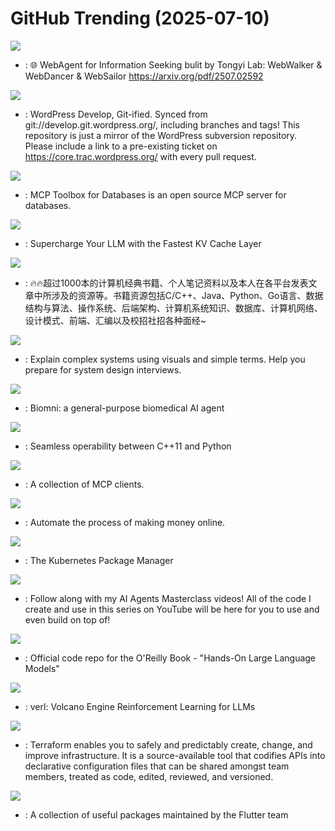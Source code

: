# GitHub Trending (2025-07-10)

![](https://img.shields.io/badge/Python-New%20468-green?style=flat-square&logo=appveyor)
- [](https://github.comundefined): 🌐 WebAgent for Information Seeking bulit by Tongyi Lab: WebWalker & WebDancer & WebSailor https://arxiv.org/pdf/2507.02592

![](https://img.shields.io/badge/PHP-New%204-green?style=flat-square&logo=appveyor)
- [](https://github.comundefined): WordPress Develop, Git-ified. Synced from git://develop.git.wordpress.org/, including branches and tags! This repository is just a mirror of the WordPress subversion repository. Please include a link to a pre-existing ticket on https://core.trac.wordpress.org/ with every pull request.

![](https://img.shields.io/badge/Go-New%201-green?style=flat-square&logo=appveyor)
- [](https://github.comundefined): MCP Toolbox for Databases is an open source MCP server for databases.

![](https://img.shields.io/badge/Python-New%20148-green?style=flat-square&logo=appveyor)
- [](https://github.comundefined): Supercharge Your LLM with the Fastest KV Cache Layer

![](https://img.shields.io/badge/none-New%20113-green?style=flat-square&logo=appveyor)
- [](https://github.comundefined): 🔥🔥超过1000本的计算机经典书籍、个人笔记资料以及本人在各平台发表文章中所涉及的资源等。书籍资源包括C/C++、Java、Python、Go语言、数据结构与算法、操作系统、后端架构、计算机系统知识、数据库、计算机网络、设计模式、前端、汇编以及校招社招各种面经~

![](https://img.shields.io/badge/none-New%20192-green?style=flat-square&logo=appveyor)
- [](https://github.comundefined): Explain complex systems using visuals and simple terms. Help you prepare for system design interviews.

![](https://img.shields.io/badge/Python-New%20338-green?style=flat-square&logo=appveyor)
- [](https://github.comundefined): Biomni: a general-purpose biomedical AI agent

![](https://img.shields.io/badge/C%2B%2B-New%208-green?style=flat-square&logo=appveyor)
- [](https://github.comundefined): Seamless operability between C++11 and Python

![](https://img.shields.io/badge/none-New%20276-green?style=flat-square&logo=appveyor)
- [](https://github.comundefined): A collection of MCP clients.

![](https://img.shields.io/badge/Python-New%2059-green?style=flat-square&logo=appveyor)
- [](https://github.comundefined): Automate the process of making money online.

![](https://img.shields.io/badge/Go-New%2010-green?style=flat-square&logo=appveyor)
- [](https://github.comundefined): The Kubernetes Package Manager

![](https://img.shields.io/badge/Python-New%2071-green?style=flat-square&logo=appveyor)
- [](https://github.comundefined): Follow along with my AI Agents Masterclass videos! All of the code I create and use in this series on YouTube will be here for you to use and even build on top of!

![](https://img.shields.io/badge/Jupyter%20Notebook-New%20286-green?style=flat-square&logo=appveyor)
- [](https://github.comundefined): Official code repo for the O'Reilly Book - "Hands-On Large Language Models"

![](https://img.shields.io/badge/Python-New%2058-green?style=flat-square&logo=appveyor)
- [](https://github.comundefined): verl: Volcano Engine Reinforcement Learning for LLMs

![](https://img.shields.io/badge/Go-New%2010-green?style=flat-square&logo=appveyor)
- [](https://github.comundefined): Terraform enables you to safely and predictably create, change, and improve infrastructure. It is a source-available tool that codifies APIs into declarative configuration files that can be shared amongst team members, treated as code, edited, reviewed, and versioned.

![](https://img.shields.io/badge/Dart-New%204-green?style=flat-square&logo=appveyor)
- [](https://github.comundefined): A collection of useful packages maintained by the Flutter team

